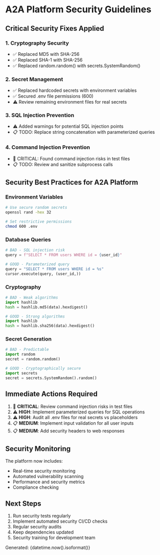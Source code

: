 # A2A Platform Security Guidelines

## Critical Security Fixes Applied

### 1. Cryptography Security
- ✅ Replaced MD5 with SHA-256
- ✅ Replaced SHA-1 with SHA-256  
- ✅ Replaced random.random() with secrets.SystemRandom()

### 2. Secret Management
- ✅ Replaced hardcoded secrets with environment variables
- ✅ Secured .env file permissions (600)
- ⚠️ Review remaining environment files for real secrets

### 3. SQL Injection Prevention
- ⚠️ Added warnings for potential SQL injection points
- 📋 TODO: Replace string concatenation with parameterized queries

### 4. Command Injection Prevention  
- 🚨 CRITICAL: Found command injection risks in test files
- 📋 TODO: Review and sanitize subprocess calls

## Security Best Practices for A2A Platform

### Environment Variables
```bash
# Use secure random secrets
openssl rand -hex 32

# Set restrictive permissions
chmod 600 .env
```

### Database Queries
```python
# BAD - SQL injection risk
query = f"SELECT * FROM users WHERE id = {user_id}"

# GOOD - Parameterized query  
query = "SELECT * FROM users WHERE id = %s"
cursor.execute(query, (user_id,))
```

### Cryptography
```python
# BAD - Weak algorithms
import hashlib
hash = hashlib.md5(data).hexdigest()

# GOOD - Strong algorithms
import hashlib
hash = hashlib.sha256(data).hexdigest()
```

### Secret Generation
```python
# BAD - Predictable
import random
secret = random.random()

# GOOD - Cryptographically secure
import secrets
secret = secrets.SystemRandom().random()
```

## Immediate Actions Required

1. 🚨 **CRITICAL**: Review command injection risks in test files
2. ⚠️ **HIGH**: Implement parameterized queries for SQL operations
3. ⚠️ **HIGH**: Audit all .env files for real secrets vs placeholders
4. 📋 **MEDIUM**: Implement input validation for all user inputs
5. 📋 **MEDIUM**: Add security headers to web responses

## Security Monitoring

The platform now includes:
- Real-time security monitoring
- Automated vulnerability scanning
- Performance and security metrics
- Compliance checking

## Next Steps

1. Run security tests regularly
2. Implement automated security CI/CD checks  
3. Regular security audits
4. Keep dependencies updated
5. Security training for development team

Generated: {datetime.now().isoformat()}
